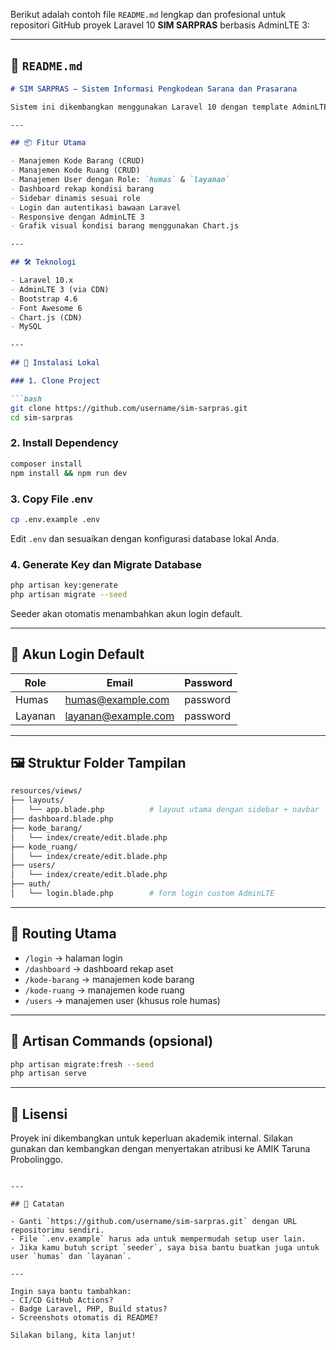 Berikut adalah contoh file `README.md` lengkap dan profesional untuk repositori GitHub proyek Laravel 10 **SIM SARPRAS** berbasis AdminLTE 3:

---

## 📘 `README.md`

````markdown
# SIM SARPRAS – Sistem Informasi Pengkodean Sarana dan Prasarana

Sistem ini dikembangkan menggunakan Laravel 10 dengan template AdminLTE 3 sebagai antarmuka, untuk mempermudah pengelolaan kode barang dan kode ruang di lingkungan AMIK Taruna Probolinggo.

---

## 📦 Fitur Utama

- Manajemen Kode Barang (CRUD)
- Manajemen Kode Ruang (CRUD)
- Manajemen User dengan Role: `humas` & `layanan`
- Dashboard rekap kondisi barang
- Sidebar dinamis sesuai role
- Login dan autentikasi bawaan Laravel
- Responsive dengan AdminLTE 3
- Grafik visual kondisi barang menggunakan Chart.js

---

## 🛠️ Teknologi

- Laravel 10.x
- AdminLTE 3 (via CDN)
- Bootstrap 4.6
- Font Awesome 6
- Chart.js (CDN)
- MySQL

---

## 🚀 Instalasi Lokal

### 1. Clone Project

```bash
git clone https://github.com/username/sim-sarpras.git
cd sim-sarpras
````

### 2. Install Dependency

```bash
composer install
npm install && npm run dev
```

### 3. Copy File .env

```bash
cp .env.example .env
```

Edit `.env` dan sesuaikan dengan konfigurasi database lokal Anda.

### 4. Generate Key dan Migrate Database

```bash
php artisan key:generate
php artisan migrate --seed
```

Seeder akan otomatis menambahkan akun login default.

---

## 🔑 Akun Login Default

| Role    | Email                                             | Password |
| ------- | ------------------------------------------------- | -------- |
| Humas   | [humas@example.com](mailto:humas@example.com)     | password |
| Layanan | [layanan@example.com](mailto:layanan@example.com) | password |

---

## 🖼️ Struktur Folder Tampilan

```bash
resources/views/
├── layouts/
│   └── app.blade.php          # layout utama dengan sidebar + navbar
├── dashboard.blade.php
├── kode_barang/
│   └── index/create/edit.blade.php
├── kode_ruang/
│   └── index/create/edit.blade.php
├── users/
│   └── index/create/edit.blade.php
├── auth/
│   └── login.blade.php        # form login custom AdminLTE
```

---

## 📂 Routing Utama

* `/login` → halaman login
* `/dashboard` → dashboard rekap aset
* `/kode-barang` → manajemen kode barang
* `/kode-ruang` → manajemen kode ruang
* `/users` → manajemen user (khusus role humas)

---

## 🧰 Artisan Commands (opsional)

```bash
php artisan migrate:fresh --seed
php artisan serve
```

---

## 📄 Lisensi

Proyek ini dikembangkan untuk keperluan akademik internal. Silakan gunakan dan kembangkan dengan menyertakan atribusi ke AMIK Taruna Probolinggo.

```

---

## 📝 Catatan

- Ganti `https://github.com/username/sim-sarpras.git` dengan URL repositorimu sendiri.
- File `.env.example` harus ada untuk mempermudah setup user lain.
- Jika kamu butuh script `seeder`, saya bisa bantu buatkan juga untuk user `humas` dan `layanan`.

---

Ingin saya bantu tambahkan:
- CI/CD GitHub Actions?
- Badge Laravel, PHP, Build status?
- Screenshots otomatis di README?

Silakan bilang, kita lanjut!
```
